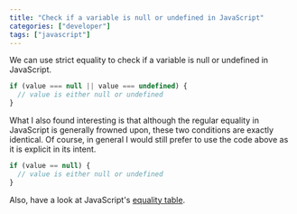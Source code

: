 ```yaml
---
title: "Check if a variable is null or undefined in JavaScript"
categories: ["developer"]
tags: ["javascript"]
---
```


We can use strict equality to check if a variable is null or undefined in JavaScript.

```js
if (value === null || value === undefined) {
  // value is either null or undefined
}
```

What I also found interesting is that although the regular equality in JavaScript is generally frowned upon, these two conditions are exactly identical. Of course, in general I would still prefer to use the code above as it is explicit in its intent.

```js
if (value == null) {
  // value is either null or undefined
}
```

Also, have a look at JavaScript's [equality table](/notes/javascript-equality-table/).
